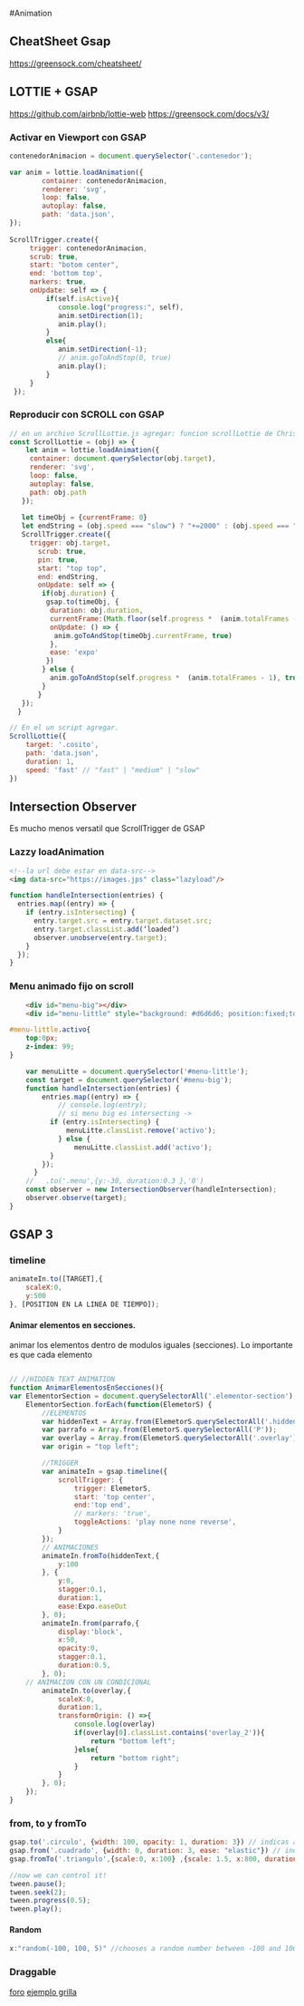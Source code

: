 #Animation
## CheatSheet Gsap

https://greensock.com/cheatsheet/


## LOTTIE + GSAP
https://github.com/airbnb/lottie-web
https://greensock.com/docs/v3/

### Activar en Viewport con GSAP


```javascript
contenedorAnimacion = document.querySelector('.contenedor');   

var anim = lottie.loadAnimation({
		container: contenedorAnimacion,
		renderer: 'svg',
		loop: false,
		autoplay: false,
        path: 'data.json',
});
    
ScrollTrigger.create({
     trigger: contenedorAnimacion,
     scrub: true,
     start: "botom center", 
     end: 'bottom top', 
     markers: true,
     onUpdate: self => {
         if(self.isActive){
            console.log("progress:", self),
            anim.setDirection(1);
            anim.play();
         }
         else{
            anim.setDirection(-1);
            // anim.goToAndStop(0, true)
            anim.play();
         }
     }
 });  
```
### Reproducir con SCROLL con GSAP

```javascript
// en un archivo ScrollLottie.js agregar: funcion scrollLottie de Chris Gannon
const ScrollLottie = (obj) => {
	let anim = lottie.loadAnimation({
	 container: document.querySelector(obj.target), 
	 renderer: 'svg',
	 loop: false,
	 autoplay: false,
	 path: obj.path 
   });
   
   let timeObj = {currentFrame: 0}
   let endString = (obj.speed === "slow") ? "+=2000" : (obj.speed === "medium") ? "+=1000" : (obj.speed === undefined) ? "+=1250" : "+=500";
   ScrollTrigger.create({
	 trigger: obj.target,
	   scrub: true,
	   pin: true,
	   start: "top top",
	   end: endString, 
	   onUpdate: self => {
		if(obj.duration) {
		 gsap.to(timeObj, {
		  duration: obj.duration,
		  currentFrame:(Math.floor(self.progress *  (anim.totalFrames - 1))),
		  onUpdate: () => {
		   anim.goToAndStop(timeObj.currentFrame, true)
		  },
		  ease: 'expo'
		 })
		} else {
		  anim.goToAndStop(self.progress *  (anim.totalFrames - 1), true)
		}
	   }
   });
  }
```
```javascript
// En el un script agregar. 
ScrollLottie({
	target: '.cosito',
	path: 'data.json', 
	duration: 1, 
	speed: 'fast' // "fast" | "medium" | "slow"
})

```

## Intersection Observer
Es mucho menos versatil que ScrollTrigger de GSAP

### Lazzy loadAnimation
```html
<!--la url debe estar en data-src-->
<img data-src="https://images.jps" class="lazyload"/>
```
```javascript
function handleIntersection(entries) {
  entries.map((entry) => {
    if (entry.isIntersecting) {
      entry.target.src = entry.target.dataset.src;
      entry.target.classList.add(‘loaded’)
      observer.unobserve(entry.target);
    }
  });
}
```
### Menu animado fijo on scroll
```html
    <div id="menu-big"></div>
    <div id="menu-little" style="background: #d6d6d6; position:fixed;top:-100px;z-indez:1,width: 100%;" ></div>
```
```css
#menu-little.activo{
	top:0px;
	z-index: 99;
}
```
```javascript
	var menuLitte = document.querySelector('#menu-little');
	const target = document.querySelector('#menu-big');
	function handleIntersection(entries) {
		entries.map((entry) => {
			// console.log(entry);
			// si menu big es intersecting -> 
		  if (entry.isIntersecting) {
			  menuLitte.classList.remove('activo');
			} else {
				menuLitte.classList.add('activo');
		  }
		});
	  }
	//   .to('.menu',{y:-30, duration:0.3 },'0')
	const observer = new IntersectionObserver(handleIntersection);
	observer.observe(target);
}
```




## GSAP 3

### timeline
```javascript
animateIn.to([TARGET],{
	scaleX:0,
	y:500
}, [POSITION EN LA LINEA DE TIEMPO]);
```
#### Animar elementos en secciones.

animar los elementos dentro de modulos iguales (secciones).
Lo importante es que cada elemento


```javascript

// //HIDDEN TEXT ANIMATION
function AnimarElementosEnSecciones(){
var ElementorSection = document.querySelectorAll('.elementor-section');
	ElementorSection.forEach(function(ElemetorS) {
		//ELEMENTOS
		var hiddenText = Array.from(ElemetorS.querySelectorAll('.hiddentext SPAN'));
		var parrafo = Array.from(ElemetorS.querySelectorAll('P'));
		var overlay = Array.from(ElemetorS.querySelectorAll('.overlay'));
		var origin = "top left";

		//TRIGGER 
		var animateIn = gsap.timeline({
			scrollTrigger: {
				trigger: ElemetorS,
				start: 'top center',
				end:'top end',
				// markers: 'true',
				toggleActions: 'play none none reverse',
			}
		});
		// ANIMACIONES
		animateIn.fromTo(hiddenText,{
			y:100
		}, {
			y:0,
			stagger:0.1,
			duration:1,
			ease:Expo.easeOut
		}, 0);
		animateIn.from(parrafo,{
			display:'block',
			x:50,
			opacity:0,
			stagger:0.1,
			duration:0.5,
		}, 0);
	// ANIMACION CON UN CONDICIONAL
		animateIn.to(overlay,{
			scaleX:0,
			duration:1,
			transformOrigin: () =>{
				console.log(overlay)
				if(overlay[0].classList.contains('overlay_2')){
					return "bottom left";
				}else{
					return "bottom right";
				}
			}
		}, 0);
	});
}

```

### from, to y fromTo

```javascript
gsap.to('.circulo', {width: 100, opacity: 1, duration: 3}) // indicas a donde termina
gsap.from('.cuadrado', {width: 0, duration: 3, ease: "elastic"}) // indicas el punto de arranque
gsap.fromTo('.triangulo',{scale:0, x:100} ,{scale: 1.5, x:800, duration: 3}) // con principio y fin

//now we can control it!
tween.pause();
tween.seek(2);
tween.progress(0.5);
tween.play();

```
#### Random
```javascript
x:"random(-100, 100, 5)" //chooses a random number between -100 and 100 for each target, rounding to the closest 5!
```
	

### Draggable
[foro](https://greensock.com/forums/topic/14575-how-to-create-a-sortable-list-with-draggable/)
[ejemplo grilla](https://codepen.io/osublake/pen/NrRJwm)
